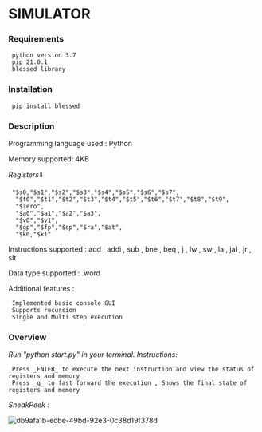 
# SIMULATOR

### Requirements
```
 python version 3.7
 pip 21.0.1
 blessed library 
```
### Installation
```
 pip install blessed
```
### Description

Programming language used : Python

Memory supported: 4KB

*Registers*⬇️
```
 "$s0,"$s1","$s2","$s3","$s4","$s5","$s6","$s7",
  "$t0","$t1","$t2","$t3","$t4","$t5","$t6","$t7","$t8","$t9",
  "$zero",
  "$a0","$a1","$a2","$a3",
  "$v0","$v1",
  "$gp","$fp","$sp","$ra","$at",
  "$k0,"$k1"
```
Instructions supported : add , addi , sub , bne , beq , j , lw , sw , la , jal , jr , slt

Data type supported : .word

Additional features :
```
 Implemented basic console GUI
 Supports recursion
 Single and Multi step execution 
```
### Overview

*Run "python start.py" in your terminal.*
*Instructions:*
```
 Press _ENTER_ to execute the next instruction and view the status of registers and memory
 Press _q_ to fast forward the execution , Shows the final state of registers and memory
```

*SneakPeek :*  

![db9afa1b-ecbe-49bd-92e3-0c38d19f378d](https://user-images.githubusercontent.com/68287683/111061326-c1855b00-84c8-11eb-8537-ad9c90f58910.gif)
